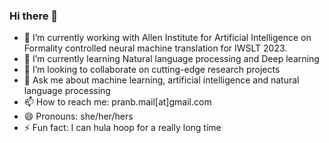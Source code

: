 ### Hi there 👋

- 🔭 I’m currently working with Allen Institute for Artificial Intelligence on Formality controlled neural machine translation for IWSLT 2023.
- 🌱 I’m currently learning Natural language processing and Deep learning
- 👯 I’m looking to collaborate on cutting-edge research projects
- 💬 Ask me about machine learning, artificial intelligence and natural language processing
- 📫 How to reach me: pranb.mail[at]gmail.com
- 😄 Pronouns: she/her/hers
- ⚡ Fun fact: I can hula hoop for a really long time
